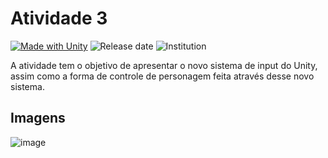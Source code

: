 # Atividade 3

[![Made with Unity](https://img.shields.io/badge/Made%20with-Unity-57b9d3.svg?style=flat&logo=unity)](https://unity3d.com)
![Release date](https://img.shields.io/badge/release%20date-2022-red)
![Institution](https://img.shields.io/badge/Institution-UFABC-brightgreen)

A atividade tem o objetivo de apresentar o novo sistema de input do Unity, assim como a forma de controle de personagem feita através desse novo sistema.

## Imagens

![image](https://i.imgur.com/yyj1BHu.png)

